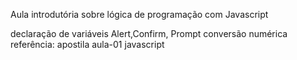 Aula introdutória sobre lógica de programação com Javascript

declaração de variáveis
Alert,Confirm, Prompt
conversão numérica
referência: apostila aula-01 javascript


